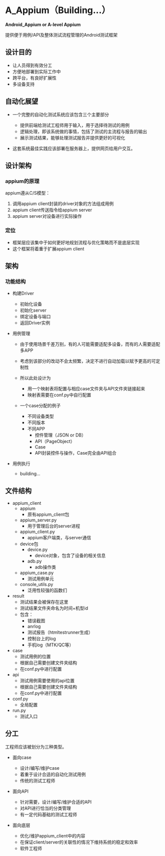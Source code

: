 # A_Appium（Building...）

**Android_Appium or A-level Appium**

提供便于用例/API及整体测试流程管理的Android测试框架

## 设计目的 ##

- 让人员得到有效分工
- 方便地部署到实际工作中
- 跨平台，有良好扩展性
- 多设备支持

## 自动化展望

- 一个完整的自动化测试系统应该包含三个主要部分
    - 提供前端给测试工程师用于输入，用于选择待测试的用例
    - 逻辑处理，即该系统做的事情，包括了测试的主流程与报告的输出
    - 展示测试结果，能够处理测试报告并提供更好的可视化
    
- 这套系统最佳实践应该部署在服务器上，提供网页给用户交互。

## 设计架构 ##

### appium的原理 ###

appium遵从C/S模型：
1. 调用appium client封装的driver对象的方法组成用例
1. appium client传送指令给appium server
1. appium server对设备进行实际操作

### 定位 ###

- 框架层应该集中于如何更好地规划流程与优化策略而不是底层实现 
- 这个框架将着重于扩展appium client

## 架构 ##

### 功能结构 ###

- 构建Driver
    - 初始化设备
    - 初始化server
    - 绑定设备与端口
    - 返回Driver实例
    
- 用例管理
    - 由于使用场景千差万别，有的人可能需要适配多设备，而有的人需要适配多APP
    - 考虑到该部分的改动不会太频繁，决定不进行自动加载以赋予更高的可定制性
    - 所以此处设计为 
        - 用一个映射表将配置与相应case文件夹与API文件夹链接起来
        - 映射表需要在conf.py中自行配置
    
    - 一个case分配的例子
        - 不同设备类型
        - 不同版本
        - 不同APP
            - 控件管理（JSON or DB）
            - API（PageObject）
            - Case
            - API封装控件与操作，Case完全由API组合
        
- 用例执行
    - building...
    
    
## 文件结构 ##

- appium_client  
    - appium
        - 原有appium_client包
    - appium_server.py
        - 用于管理后台的server进程
    - appium_client.py
        - appium客户端类，与server通信
    - device包
        - device.py 
            - device对象，包含了设备的相关信息
        - adb.py 
            - adb操作类
    - appium_case.py
        - 测试用例单元
    - console_utils.py
        - 泛用性较强的函数们
- result
    - 测试结果会被保存在这里
    - 测试结果文件夹命名为时间+机型id
    - 包含：
        - 错误截图
        - anrlog
        - 测试报告（htmltestrunner生成）
        - 控制台上的log
        - 手机log（MTK/QC等）
- case
    - 测试用例的位置
    - 根据自己需要创建文件夹结构
    - 在conf.py中进行配置
- api
    - 测试用例需要使用的api位置
    - 根据自己需要创建文件夹结构
    - 在conf.py中进行配置
- conf.py
    - 全局配置
- run.py
    - 测试入口
    
## 分工 ##

工程师应该被划分为三种类型。

- 面向case
    - 设计/编写/维护case
    - 着重于设计合适的自动化测试用例
    - 传统的测试工程师
    
- 面向API
    - 针对需要，设计/编写/维护合适的API
    - 对API进行恰当的分类管理
    - 有一定代码基础的测试工程师

- 面向底层
    - 优化/维护appium_client中的内容
    - 在保证client/server的关联性的情况下维持系统的稳定和效率
    - 软件工程师